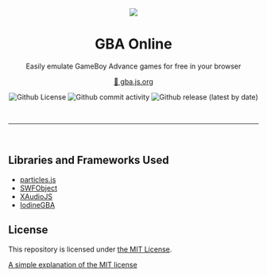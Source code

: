 <!--

GBA ONLINE;  GBA.JS.ORG;  "Online GameBoy Advance Emulator"
Copyright (C) 2021-present AYVACS
Licensed under the MIT License (view LICENSE.md for more information)

-->

<div align="center">
  <img src="https://raw.githubusercontent.com/ayvacs/gba.js.org/gh-pages/assets/readme-card.png">

  <h1 align="center">GBA Online</h1>
  <p align="center">Easily emulate GameBoy Advance games for free in your browser</p>

  <p align="center"><a target="_blank" href="https://gba.js.org">🔗 gba.js.org</a></p>

  <p align="center">
    <img alt="Github License" src="https://img.shields.io/badge/LICENSE-MIT-blue?style=for-the-badge">
    <img alt="Github commit activity" src="https://img.shields.io/github/commit-activity/m/ayvacs/gba.js.org?style=for-the-badge">
    <img alt="Github release (latest by date)" src="https://img.shields.io/github/v/release/ayvacs/gba.js.org?style=for-the-badge">
  </p>
</div>

<br>

---

<br>

## Libraries and Frameworks Used

* [particles.js](https://github.com/VincentGarreau/particles.js/)
* [SWFObject](http://code.google.com/p/swfobject/)
* [XAudioJS](https://github.com/taisel/XAudioJS)
* [IodineGBA](https://github.com/taisel/IodineGBA)

## License

This repository is licensed under [the MIT License](https://github.com/ayvacs/gba.js.org/blob/main/LICENSE.md).

[A simple explanation of the MIT license](https://softwareengineering.stackexchange.com/a/103341)